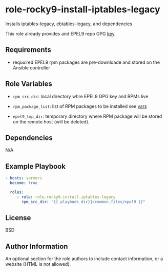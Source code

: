 role-rocky9-install-iptables-legacy
=========

Installs iptables-legacy, ebtables-legacy, and dependencies

This role already provides and EPEL9 repo GPG [key](files/RPM-GPG-KEY-EPEL-9)

Requirements
------------

- requuired EPEL9 rpm packages are pre-downloade and stored
  on the Ansible controller

Role Variables
--------------

- `rpm_src_dir`: local directory whre EPEL9 GPG key and RPMs live

- `rpm_package_list`: list of RPM packages to be installed
  see [vars](vars/Rocky_9.yml)

- `epel9_tmp_dir`: temporary directory where RPM package will be stored
  on the remote host (will be deleted). 

Dependencies
------------

N/A

Example Playbook
----------------


```yaml
- hosts: servers
  become: true

  roles:
     - role: role-rocky9-install-iptables-legacy
       rpm_src_dir: "{{ playbook_dir}}/common_files/epel9 }}"
```


License
-------

BSD

Author Information
------------------

An optional section for the role authors to include contact information, or a website (HTML is not allowed).
